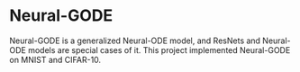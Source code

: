 # Neural-GODE

Neural-GODE is a generalized Neural-ODE model, and ResNets and Neural-ODE models are special cases of it. This project implemented Neural-GODE on MNIST and CIFAR-10. 
